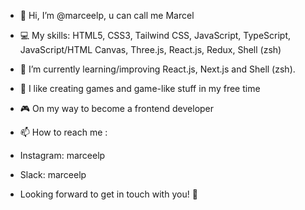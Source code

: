 - 👋 Hi, I’m @marceelp, u can call me Marcel
- 💻 My skills: HTML5, CSS3, Tailwind CSS, JavaScript, TypeScript, JavaScript/HTML Canvas, Three.js, React.js, Redux, Shell (zsh) 

- 🌱 I’m currently learning/improving React.js, Next.js and Shell (zsh).
- 🥷 I like creating games and game-like stuff in my free time
- 🎮 On my way to become a frontend developer

- 📫 How to reach me : 
- Instagram: marceelp
- Slack: marceelp
- Looking forward to get in touch with you! 🙌
